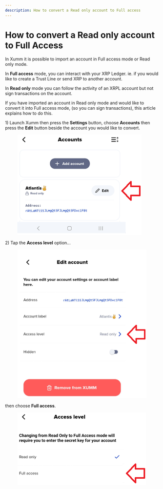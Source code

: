 ```yaml
---
description: How to convert a Read only account to Full access
---
```


# How to convert a Read only account to Full Access

In Xumm it is possible to import an account in Full access mode or Read only mode.

In **Full access** mode, you can interact with your XRP Ledger. ie. if you would like to create a Trust Line or send XRP to another account.

In **Read only** mode you can follow the activity of an XRPL account but not sign transactions on the account.&#x20;

If you have imported an account in Read only mode and would like to convert it into Full access mode, (so you can sign transactions), this article explains how to do this.



1\) Launch Xumm then press the **Settings** button, choose **Accounts** then press the **Edit** button beside the account you would like to convert.

<figure><img src="../.gitbook/assets/Read only -1.png" alt=""><figcaption></figcaption></figure>

2\) Tap the **Access level** option...&#x20;

<figure><img src="../.gitbook/assets/Read only -2.png" alt=""><figcaption></figcaption></figure>

then choose **Full access**.

<figure><img src="../.gitbook/assets/Read only -3.png" alt=""><figcaption></figcaption></figure>
